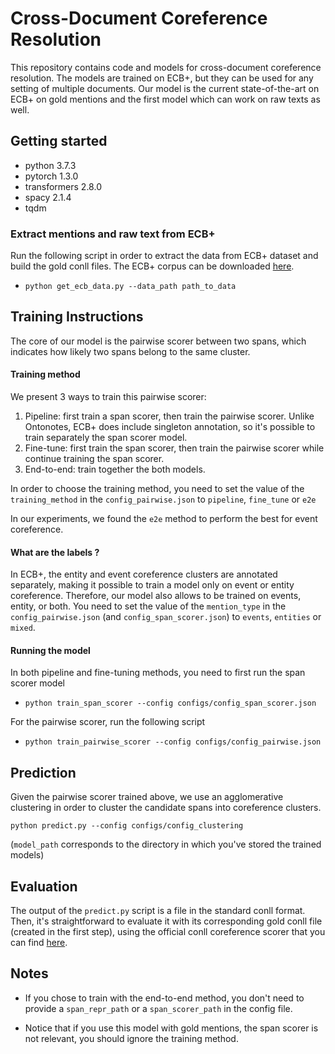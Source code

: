 # Cross-Document Coreference Resolution

This repository contains code and models for cross-document coreference resolution. 
The models are trained on ECB+, but they can be used for any setting of multiple documents.
Our model is the current state-of-the-art on ECB+ on gold mentions 
and the first model which can work on raw texts as well.



## Getting started

* python 3.7.3
* pytorch 1.3.0
* transformers 2.8.0
* spacy 2.1.4
* tqdm

### Extract mentions and raw text from ECB+ 

Run the following script in order to extract the data from ECB+ dataset
 and build the gold conll files. 
The ECB+ corpus can be downloaded [here](http://www.newsreader-project.eu/results/data/the-ecb-corpus/).

* ``python get_ecb_data.py --data_path path_to_data``



## Training Instructions


The core of our model is the pairwise scorer between two spans, 
which indicates how likely two spans belong to the same cluster.


#### Training method

We present 3 ways to train this pairwise scorer:

1. Pipeline: first train a span scorer, then train the pairwise scorer. 
Unlike Ontonotes, ECB+ does include singleton annotation, so it's possible to train separately the span scorer model.
2.  Fine-tune: first train the span scorer, then train the pairwise scorer
while continue training the span scorer.
3. End-to-end: train together the both models.

In order to choose the training method, you need to set the value of the `training_method` in 
the `config_pairwise.json` to `pipeline`, `fine_tune` or `e2e`

In our experiments, we found the `e2e` method to perform the best for event coreference.

 
#### What are the labels ?

In ECB+, the entity and event coreference clusters are annotated separately, 
making it possible to train a model only on event or entity coreference. 
Therefore, our model also allows to be trained on events, entity, or both.
You need to set the value of the `mention_type` in 
the ``config_pairwise.json`` (and `config_span_scorer.json`) 
to `events`, `entities` or `mixed`.



#### Running the model
 
In both pipeline and fine-tuning methods, you need to first run 
the span scorer model 

* ``python train_span_scorer --config configs/config_span_scorer.json``

For the pairwise scorer, run the following script
* ``python train_pairwise_scorer --config configs/config_pairwise.json``



## Prediction

Given the pairwise scorer trained above, we use an agglomerative
clustering in order to cluster the candidate spans into coreference clusters. 


``python predict.py --config configs/config_clustering``

(`model_path` corresponds to the directory in which you've stored the trained models)

## Evaluation

The output of the `predict.py` script is a file in the standard conll format. 
Then, it's straightforward to evaluate it with its corresponding 
gold conll file (created in the first step), 
using the official conll coreference scorer
that you can find 
[here](https://github.com/conll/reference-coreference-scorers).




## Notes


* If you chose to train with the end-to-end method, you don't need to provide a `span_repr_path` or a `span_scorer_path` in the
config file.  

* Notice that if you use this model with gold mentions, 
the span scorer is not relevant, you should ignore the training
method.

